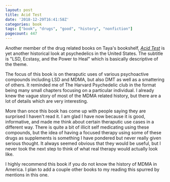 ```yaml
---
layout: post
title: Acid Test
date: '2018-12-29T16:41:58Z'
categories: book
tags: ["book", "drugs", "good", "history", "nonfiction"]
pagecount: 447
---
```


Another member of the drug related books on Taya's bookshelf,
[*Acid Test*][book-amaz] is yet another historical look at psychedelics in the United States. The
subtitle is "LSD, Ecstasy, and the Power to Heal" which is basically descriptive of the theme.

The focus of this book is on theraputic uses of various psychoactive compounds including LSD and
MDMA, but also DMT as well as a smattering of others. It reminded me of The Harvard Psychedelic club
in the format being many small chapters focusing on a particular individual. I already knew the
vague story of most of the MDMA related history, but there are a lot of details which are very
interesting.

More than once this book has come up with people saying they are surprised I haven't read it. I am
glad I have now because it is good, informative, and made me think about certain theraputic use
cases in a different way. There is quite a bit of illicit self medicating using these compounds, but
the idea of having a focused therapy using some of these drugs as supplements is something I have
pondered but never really given serious thought. It always seemed obvious that they would be useful,
but I never took the next step to think of what real therapy would actually look like.

I highly recommend this book if you do not know the history of MDMA in America. I plan to add a
couple other books to my reading this spurred by mentions in this one.

[book-amaz]:      http://a.co/d/e6RlOWD
